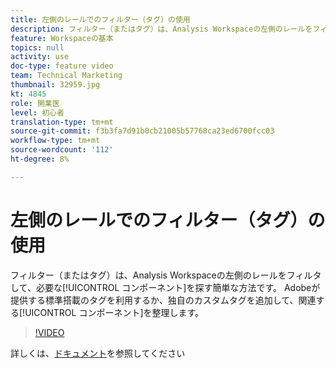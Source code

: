 ```yaml
---
title: 左側のレールでのフィルター（タグ）の使用
description: フィルター（またはタグ）は、Analysis Workspaceの左側のレールをフィルタリングして、必要なコンポーネントを見つける簡単な方法です。 Adobeが提供する標準搭載のタグを利用するか、独自のカスタムタグを追加して、関連するコンポーネントを整理します。
feature: Workspaceの基本
topics: null
activity: use
doc-type: feature video
team: Technical Marketing
thumbnail: 32959.jpg
kt: 4845
role: 開業医
level: 初心者
translation-type: tm+mt
source-git-commit: f3b3fa7d91b0cb21005b57768ca23ed6700fcc03
workflow-type: tm+mt
source-wordcount: '112'
ht-degree: 8%

---
```



# 左側のレールでのフィルター（タグ）の使用

フィルター（またはタグ）は、Analysis Workspaceの左側のレールをフィルタして、必要な[!UICONTROL コンポーネント]を探す簡単な方法です。 Adobeが提供する標準搭載のタグを利用するか、独自のカスタムタグを追加して、関連する[!UICONTROL コンポーネント]を整理します。

>[!VIDEO](https://video.tv.adobe.com/v/32959/?quality=12)

詳しくは、[ドキュメント](https://docs.adobe.com/content/help/ja-JP/analytics/analyze/analysis-workspace/home.html)を参照してください
